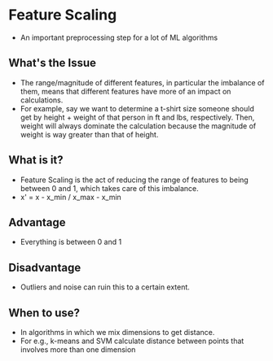 # Feature Scaling
- An important preprocessing step for a lot of ML algorithms

## What's the Issue
- The range/magnitude of different features, in particular the imbalance of them, means that different features have more of an impact on calculations.
- For example, say we want to determine a t-shirt size someone should get by height + weight of that person in ft and lbs, respectively. Then, weight will always dominate the calculation because the magnitude of weight is way greater than that of height.

## What is it?
- Feature Scaling is the act of reducing the range of features to being between 0 and 1, which takes care of this imbalance.
- x' = x - x_min / x_max - x_min

## Advantage
- Everything is between 0 and 1

## Disadvantage
- Outliers and noise can ruin this to a certain extent.

## When to use?
- In algorithms in which we mix dimensions to get distance. 
- For e.g., k-means and SVM calculate distance between points that involves more than one dimension
